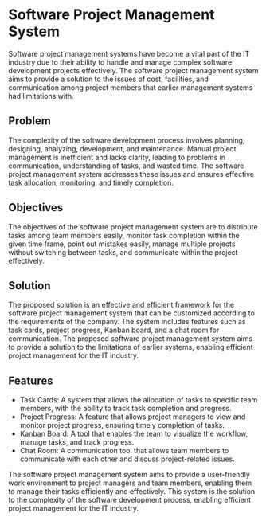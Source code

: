 # Software Project Management System

Software project management systems have become a vital part of the IT industry due to their ability to handle and manage complex software development projects effectively. The software project management system aims to provide a solution to the issues of cost, facilities, and communication among project members that earlier management systems had limitations with.

## Problem

The complexity of the software development process involves planning, designing, analyzing, development, and maintenance. Manual project management is inefficient and lacks clarity, leading to problems in communication, understanding of tasks, and wasted time. The software project management system addresses these issues and ensures effective task allocation, monitoring, and timely completion.

## Objectives

The objectives of the software project management system are to distribute tasks among team members easily, monitor task completion within the given time frame, point out mistakes easily, manage multiple projects without switching between tasks, and communicate within the project effectively.

## Solution

The proposed solution is an effective and efficient framework for the software project management system that can be customized according to the requirements of the company. The system includes features such as task cards, project progress, Kanban board, and a chat room for communication. The proposed software project management system aims to provide a solution to the limitations of earlier systems, enabling efficient project management for the IT industry.

## Features

* Task Cards: A system that allows the allocation of tasks to specific team members, with the ability to track task completion and progress.
* Project Progress: A feature that allows project managers to view and monitor project progress, ensuring timely completion of tasks.
* Kanban Board: A tool that enables the team to visualize the workflow, manage tasks, and track progress.
* Chat Room: A communication tool that allows team members to communicate with each other and discuss project-related issues.

The software project management system aims to provide a user-friendly work environment to project managers and team members, enabling them to manage their tasks efficiently and effectively. This system is the solution to the complexity of the software development process, enabling efficient project management for the IT industry.
